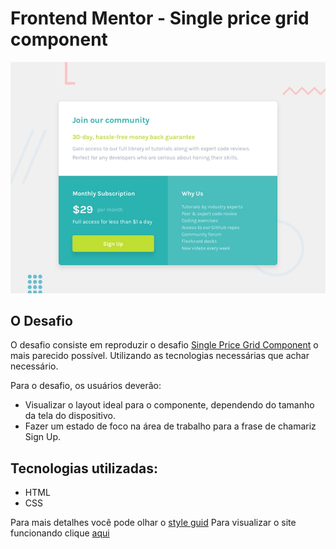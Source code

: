 # Frontend Mentor - Single price grid component

![Design preview for the Single price grid component coding challenge](./design/desktop-preview.jpg)

## O Desafio

O desafio consiste em reproduzir o desafio [Single Price Grid Component](https://www.frontendmentor.io/challenges/single-price-grid-component-5ce41129d0ff452fec5abbbc) o mais parecido possível. Utilizando as tecnologias necessárias que achar necessário.

Para o desafio, os usuários deverão:

- Visualizar o layout ideal para o componente, dependendo do tamanho da tela do dispositivo.
- Fazer um estado de foco na área de trabalho para a frase de chamariz Sign Up.

## Tecnologias utilizadas:

- HTML
- CSS

Para mais detalhes você pode olhar o [style guid](style-guide.md)
Para visualizar o site funcionando clique [aqui]()
